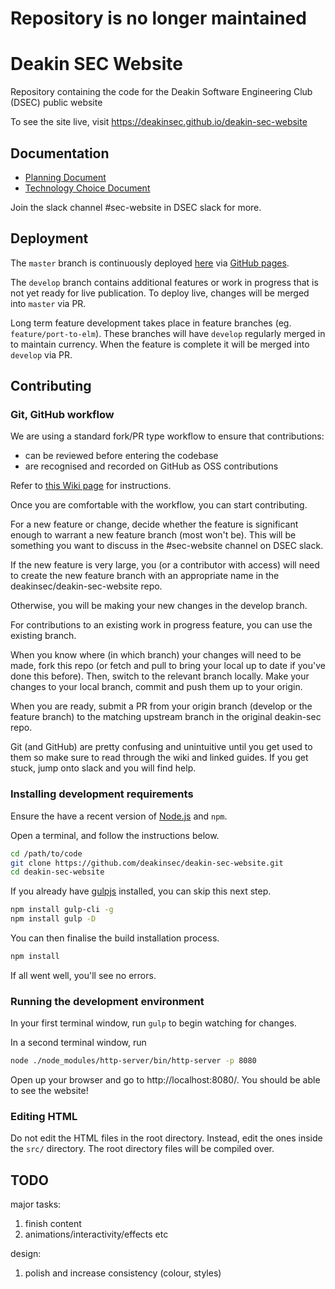 # Repository is no longer maintained

# Deakin SEC Website
Repository containing the code for the Deakin Software Engineering Club (DSEC) public website

To see the site live, visit https://deakinsec.github.io/deakin-sec-website

## Documentation

- [Planning Document](https://docs.google.com/document/d/1y_2onuSHMA2cOb1OHVBb2HoMx5T1LK19wur8mgKdtFo/edit?usp=sharing)
- [Technology Choice Document](https://docs.google.com/document/d/1mhElwfZDG7kUfJWsp8aTqIe7F2KO7B3mys9CxFkBi94/edit?usp=sharing)

Join the slack channel #sec-website in DSEC slack for more.

## Deployment

The `master` branch is continuously deployed
[here](https://deakinsec.github.io/legacy-website/)
via [GitHub pages](https://pages.github.com/).

The `develop` branch contains additional features or work in progress that is
not yet ready for live publication. To deploy live, changes will be merged into
`master` via PR.

Long term feature development takes place in feature branches (eg.
`feature/port-to-elm`). These branches will have `develop` regularly merged in
to maintain currency. When the feature is complete it will be merged into
`develop` via PR.

## Contributing

### Git, GitHub workflow

We are using a standard fork/PR type workflow to ensure that contributions:

- can be reviewed before entering the codebase
- are recognised and recorded on GitHub as OSS contributions

Refer to [this Wiki page](https://github.com/deakinsec/deakin-sec-website/wiki/GitHub-Contribution-Workflow) for instructions.

Once you are comfortable with the workflow, you can start contributing.

For a new feature or change, decide whether the feature is significant enough
to warrant a new feature branch (most won't be). This will be something you want
to discuss in the #sec-website channel on DSEC slack.

If the new feature is very large, you (or a contributor with access) will need to
create the new feature branch with an appropriate name in the
deakinsec/deakin-sec-website repo.

Otherwise, you will be making your new changes in the develop branch.

For contributions to an existing work in progress feature, you can use the
existing branch.

When you know where (in which branch) your changes will need to be made, fork
this repo (or fetch and pull to bring your local up to date if you've done this
before). Then, switch to the relevant branch locally. Make your changes to your
local branch, commit and push them up to your origin.

When you are ready, submit a PR from your origin branch (develop or the feature
branch) to the matching upstream branch in the original deakin-sec repo.

Git (and GitHub) are pretty confusing and unintuitive until you get used to them
so make sure to read through the wiki and linked guides. If you get stuck, jump
onto slack and you will find help.

### Installing development requirements

Ensure the have a recent version of [Node.js](https://nodejs.org) and `npm`.

Open a terminal, and follow the instructions below.

```bash
cd /path/to/code
git clone https://github.com/deakinsec/deakin-sec-website.git
cd deakin-sec-website
```

If you already have [gulpjs](https://gulpjs.com) installed, you can skip this next step.

```bash
npm install gulp-cli -g
npm install gulp -D
```

You can then finalise the build installation process.

```bash
npm install
```

If all went well, you'll see no errors.

### Running the development environment

In your first terminal window, run `gulp` to begin watching for changes.

In a second terminal window, run

```bash
node ./node_modules/http-server/bin/http-server -p 8080
```

Open up your browser and go to http://localhost:8080/. You should be able to see the
website!

### Editing HTML

Do not edit the HTML files in the root directory. Instead, edit the ones inside
the `src/` directory. The root directory files will be compiled over.

## TODO

major tasks:

1. finish content
1. animations/interactivity/effects etc

design:

1. polish and increase consistency (colour, styles)
